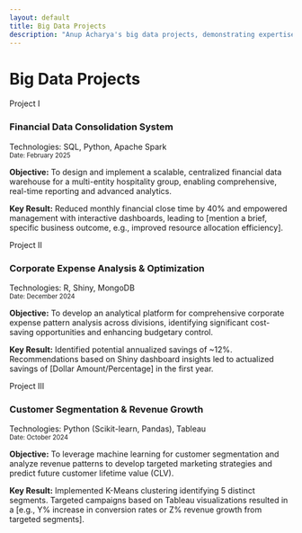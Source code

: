 ```yaml
---
layout: default
title: Big Data Projects
description: "Anup Acharya's big data projects, demonstrating expertise in technologies like Apache Spark, MongoDB, and building data pipelines for large-scale financial systems and analytics."
---
```


# Big Data Projects

<!-- The introductory paragraph for this section has been moved to index.md -->

<div class="project-container">

  <div class="project-box no-link"> 
    <span class="project-number">Project I</span>
    <div class="project-header">
      <!-- <img src="{{ '/assets/images/financial_data_icon.png' | relative_url }}" alt="Financial Data Icon"> OPTIONAL ICON -->
      <div class="project-header-text"> 
        <h3>Financial Data Consolidation System</h3>
        <div class="tools-used">Technologies: SQL, Python, Apache Spark</div>
        <div class="dataset-title" style="font-size:0.8em; color: var(--color-text-muted);">Date: February 2025</div>
      </div>
    </div>
    <p class="project-objective"><strong>Objective:</strong> To design and implement a scalable, centralized financial data warehouse for a multi-entity hospitality group, enabling comprehensive, real-time reporting and advanced analytics.</p>
    <p class="project-key-result"><strong>Key Result:</strong> Reduced monthly financial close time by 40% and empowered management with interactive dashboards, leading to [mention a brief, specific business outcome, e.g., improved resource allocation efficiency].</p>
    <!-- If this were a link: <span class="project-details-indicator">View System Details →</span> -->
  </div>


  <div class="project-box no-link">
    <span class="project-number">Project II</span>
     <div class="project-header">
        <!-- <img src="{{ '/assets/images/expense_analysis_icon.png' | relative_url }}" alt="Expense Analysis Icon"> OPTIONAL ICON -->
        <div class="project-header-text">
            <h3>Corporate Expense Analysis & Optimization</h3>
            <div class="tools-used">Technologies: R, Shiny, MongoDB</div>
            <div class="dataset-title" style="font-size:0.8em; color: var(--color-text-muted);">Date: December 2024</div>
        </div>
    </div>
    <p class="project-objective"><strong>Objective:</strong> To develop an analytical platform for comprehensive corporate expense pattern analysis across divisions, identifying significant cost-saving opportunities and enhancing budgetary control.</p>
    <p class="project-key-result"><strong>Key Result:</strong> Identified potential annualized savings of ~12%. Recommendations based on Shiny dashboard insights led to actualized savings of [Dollar Amount/Percentage] in the first year.</p>
    <!-- If this were a link: <span class="project-details-indicator">Explore Platform Insights →</span> -->
  </div>

  <div class="project-box no-link">
    <span class="project-number">Project III</span>
    <div class="project-header">
        <!-- <img src="{{ '/assets/images/customer_segmentation_icon.png' | relative_url }}" alt="Customer Segmentation Icon"> OPTIONAL ICON -->
        <div class="project-header-text">
            <h3>Customer Segmentation & Revenue Growth</h3>
            <div class="tools-used">Technologies: Python (Scikit-learn, Pandas), Tableau</div>
            <div class="dataset-title" style="font-size:0.8em; color: var(--color-text-muted);">Date: October 2024</div>
        </div>
    </div>
    <p class="project-objective"><strong>Objective:</strong> To leverage machine learning for customer segmentation and analyze revenue patterns to develop targeted marketing strategies and predict future customer lifetime value (CLV).</p>
    <p class="project-key-result"><strong>Key Result:</strong> Implemented K-Means clustering identifying 5 distinct segments. Targeted campaigns based on Tableau visualizations resulted in a [e.g., Y% increase in conversion rates or Z% revenue growth from targeted segments].</p>
    <!-- If this were a link: <span class="project-details-indicator">See Segmentation Strategy →</span> -->
  </div>

</div>
